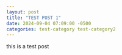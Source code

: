 ```yaml
---
layout: post
title: "TEST POST 1"
date: 2024-09-04 07:09:00 -0500
categories: test-category test-category2
---
```

this is a test post
